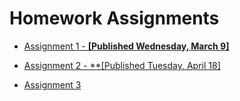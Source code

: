 # Homework Assignments

- [Assignment 1 - **[Published Wednesday, March 9]**](/hw1/index.html)

- [Assignment 2 - **[Published Tuesday, April 18]](/hw2/index.html)

- [Assignment 3]()
